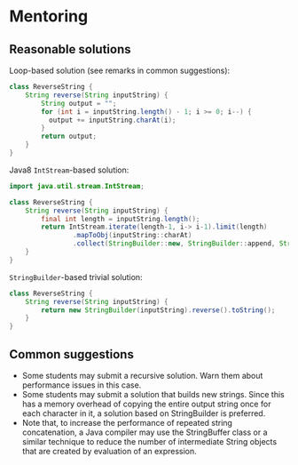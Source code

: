 # Mentoring

## Reasonable solutions

Loop-based solution (see remarks in common suggestions):
```java
class ReverseString {
    String reverse(String inputString) {
        String output = "";
        for (int i = inputString.length() - 1; i >= 0; i--) {
          output += inputString.charAt(i);
        }
        return output;
    }
}
```

Java8 `IntStream`-based solution:
```java
import java.util.stream.IntStream;

class ReverseString {
    String reverse(String inputString) {
        final int length = inputString.length();
        return IntStream.iterate(length-1, i-> i-1).limit(length)
                .mapToObj(inputString::charAt)
                .collect(StringBuilder::new, StringBuilder::append, StringBuilder::append).toString();
    }
}
```

`StringBuilder`-based trivial solution:
```java
class ReverseString {
    String reverse(String inputString) {
        return new StringBuilder(inputString).reverse().toString();
    }
}
```

## Common suggestions

- Some students may submit a recursive solution. Warn them about performance issues in this case.
- Some students may submit a solution that builds new strings. Since this has a memory overhead of copying the entire output string once for each character in it, a solution based on StringBuilder is preferred.
- Note that, to increase the performance of repeated string concatenation, a Java compiler may use the StringBuffer class or a similar technique to reduce the number of intermediate String objects that are created by evaluation of an expression.
